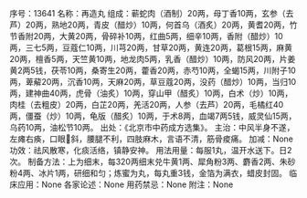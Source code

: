 序号：13641
名称：再造丸
组成：蕲蛇肉（酒制）20两，母丁香10两，玄参（去芦）20两，熟地20两，青皮（醋炒）10两，何首乌（酒炙）20两，黄耆20两，竹节香附20两，大黄20两，骨碎补10两，红曲5两，细辛10两，香附（醋炒）10两，三七5两，豆蔻仁10两，川芎20两，甘草20两，黄连20两，葛根15两，麻黄20两，檀香5两，天竺黄10两，地龙肉5两，乳香（醋炒）10两，防风20两，片姜黄2两5钱，茯苓10两，桑寄生20两，藿香20两，赤芍10两，全蝎15两，川附子10两，萆薢20两，沉香10两，天麻20两，草豆蔻20两，没药（醋炒）10两，当归10两，建神曲40两，虎骨（油炙）10两，穿山甲（醋炙）10两，白术（炒）10两，肉桂（去粗皮）20两，白芷20两，羌活20两，人参（去芦）20两，毛橘红40两，僵蚕（炒）10两，龟版（醋炙）10两，于术8两，血竭7两5钱，威灵仙15两，乌药10两，油松节10两。
出处：《北京市中药成方选集》。
主治：中风半身不遂，左瘫右痪，口眼斜，腰腿不利，四肢麻木，言语不清，筋骨痠痛。
加减：None
功效：祛风散寒，化痰活络，镇静安神。
用法用量：每服1丸，温开水送下。日2次。
制备方法：上为细末，每320两细末兑牛黄1两、犀角粉3两、麝香2两、朱砂粉4两、冰片1两，研细和匀；炼蜜为丸，每丸重3钱，金箔为满衣，蜡皮封固。
临床应用：None
各家论述：None
用药禁忌：None
附注：None
